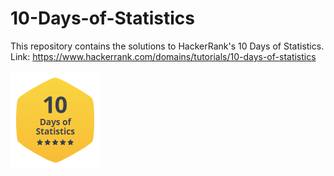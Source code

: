 # 10-Days-of-Statistics
This repository contains the solutions to HackerRank's 10 Days of Statistics.
Link: https://www.hackerrank.com/domains/tutorials/10-days-of-statistics

![Gold Badge](10%20Days%20of%20Statistics_Gold%20Badge.PNG)
